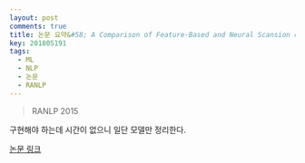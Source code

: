 ```yaml
---
layout: post
comments: true
title: 논문 요약&#58; A Comparison of Feature-Based and Neural Scansion of Poetry
key: 201805191
tags:
  - ML
  - NLP
  - 논문
  - RANLP
---
```


> RANLP 2015

구현해야 하는데 시간이 없으니 일단 모델만 정리한다.

<!--more-->

[논문 링크](https://arxiv.org/abs/1711.00938)


